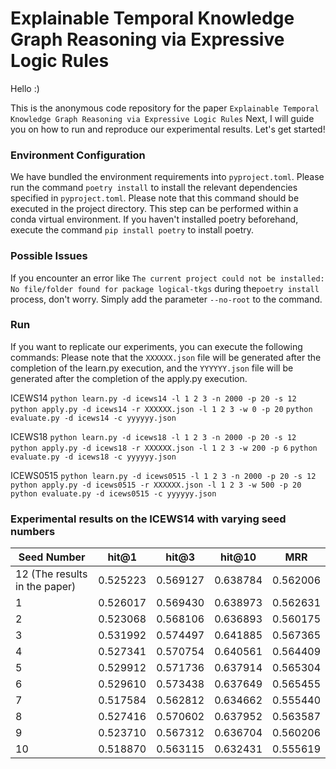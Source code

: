 # Explainable Temporal Knowledge Graph Reasoning via Expressive Logic Rules

Hello :)

This is the anonymous code repository for the paper 
`Explainable Temporal Knowledge Graph Reasoning via Expressive Logic Rules`
Next, I will guide you on how to run and reproduce our experimental results. Let's get started!

<h3> Environment Configuration </h3>

We have bundled the environment requirements into `pyproject.toml`. Please run the command `poetry install` to install the relevant dependencies specified in `pyproject.toml`. Please note that this command should be executed in the project directory. This step can be performed within a conda virtual environment. If you haven't installed poetry beforehand, execute the command `pip install poetry` to install poetry.

<h3> Possible Issues </h3>

If you encounter an error like `The current project could not be installed: No file/folder found for package logical-tkgs` during the`poetry install` process, don't worry. Simply add the parameter `--no-root` to the command.

<h3> Run </h3>

If you want to replicate our experiments, you can execute the following commands:
Please note that the `XXXXXX.json` file will be generated after the completion of the learn.py execution, and the `YYYYYY.json` file will be generated after the completion of the apply.py execution.

ICEWS14
`python learn.py -d icews14 -l 1 2 3 -n 2000 -p 20 -s 12`
`python apply.py -d icews14 -r XXXXXX.json -l 1 2 3 -w 0 -p 20`
`python evaluate.py -d icews14 -c yyyyyy.json`

ICEWS18
`python learn.py -d icews18 -l 1 2 3 -n 2000 -p 20 -s 12`
`python apply.py -d icews18 -r XXXXXX.json -l 1 2 3 -w 200 -p 6`
`python evaluate.py -d icews18 -c yyyyyy.json`

ICEWS0515
`python learn.py -d icews0515 -l 1 2 3 -n 2000 -p 20 -s 12`
`python apply.py -d icews0515 -r XXXXXX.json -l 1 2 3 -w 500 -p 20`
`python evaluate.py -d icews0515 -c yyyyyy.json`

<h3> Experimental results on the ICEWS14 with varying seed numbers </h3>

| Seed Number                   | hit@1    | hit@3    | hit@10   | MRR      |
|-------------------------------|----------|----------|----------|----------|
| 12 (The results in the paper) | 0.525223 | 0.569127 | 0.638784 | 0.562006 |
| 1                             | 0.526017 | 0.569430 | 0.638973 | 0.562631 |
| 2                             | 0.523068 | 0.568106 | 0.636893 | 0.560175 |
| 3                             | 0.531992 | 0.574497 | 0.641885 | 0.567365 |
| 4                             | 0.527341 | 0.570754 | 0.640561 | 0.564409 |
| 5                             | 0.529912 | 0.571736 | 0.637914 | 0.565304 |
| 6                             | 0.529610 | 0.573438 | 0.637649 | 0.565455 |
| 7                             | 0.517584 | 0.562812 | 0.634662 | 0.555440 |
| 8                             | 0.527416 | 0.570602 | 0.637952 | 0.563587 |
| 9                             | 0.523710 | 0.567312 | 0.636704 | 0.560206 |
| 10                            | 0.518870 | 0.563115 | 0.632431 | 0.555619 |
